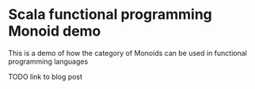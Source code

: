 # Scala functional programming Monoid demo

This is a demo of how the category of Monoids can be used in functional programming languages

TODO link to blog post



